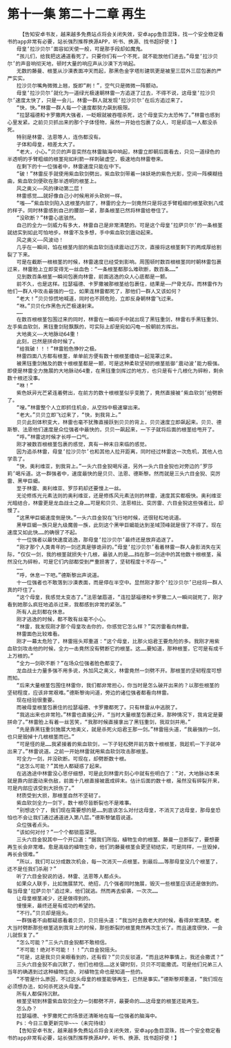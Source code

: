 # 第十一集 第二十二章 再生
        【告知安卓书友，越来越多免费站点将会关闭失效，安卓app鱼目混珠，找一个安全稳定看书的app非常有必要，站长强烈推荐换源APP，听书、换源、找书超好使！】
       母皇‘拉沙贝尔’面容如天使一般，可是那手段却如魔鬼。
       “孩儿们，给我把这通道看死了。只要你们有一个不死，就不能放他们进去。”母皇‘拉沙贝尔’的声音响彻天地，顿时大量的响应声从沙漠下方响起。
       无数的藤曼、根茎从沙漠表面冲天而起，那黑色金字塔形建筑更是被里三层外三层包裹的严严实实。
       拉沙贝尔嘴角微微上翘，旋即“刷！”，空气只是微微一阵颤动。
       母皇‘拉沙贝尔’就化为一道绿光极速朝林雷一方追逐了过去，不得不说，这母皇‘拉沙贝尔’速度太快了，只是一会儿，林雷一群人就发现‘拉沙贝尔’在后方追过来了。
       “快，快。”林雷一群人每一个速度都努力飙到极限。
       “拉瑟福德和卡罗撒两大强者，一眨眼就被吞噬杀死，这个母皇实力太恐怖了。”林雷也感到心里发紧。之前贝贝抓出来的那个子体怪物，虽然一开始也包裹了众人，可是却连一人都没杀死。
       特别是林雷、法恩等人，连伤都没有。
       子体和母皇，相差太大了。
       “老大，小心。”贝贝的声音突然在林雷脑海中响起，林雷立即朝后面看去，只见一道绿色的半透明的手臂粗细的根茎宛如利箭一样刺破虚空，极速地向林雷卷来。
       在剩下的十一位强者中，林雷速度只能在中下。
       “破！”林雷反手就使用紫血软剑劈出，紫血软剑带着一抹妖艳的紫色光影，空间一阵模糊扭曲，紫血软剑便砍在那半透明的根茎上。
       风之奥义——风的律动第二层！
       林雷感觉……就好像自己小时候用斧头砍树一样。
       “嗤——”紫血软剑陷入这根茎内部了，林雷的全力一剑竟然只是将这手臂粗细的根茎砍到八成的样子。同时林雷感到自己的腰部一紧，那条根茎已然将林雷给卷住了。
       “没砍断？”林雷心底骇然。
       自己的全力一剑威力有多大，林雷自己是非常清楚的。可是这个母皇‘拉萨贝尔’的一条根茎就结实到如此可怕地步。林雷不及多想，手中紫血软剑震动起来。
       风之奥义——风波动！
       几乎在一瞬间，馅在根茎内部的紫血软剑连续震动过万次，直接将这根茎剩下的两成厚给割裂了下来。
       可是在截断一根根茎的时候，林雷速度已经受到影响。周围顿时数百根根茎同时朝林雷包裹过来，林雷脸上立即变得无一丝血色：“一条根茎都那么难砍断，数百条……”
       见到数百条根茎一瞬间包裹向林雷，前面逃逸的众人心底都是一颤。
       前不久，也是这样。拉瑟福德、卡罗撒被那根茎给包裹住，结果是——尸骨无存。而林雷作为他们一群人中攻击最强的一位，如果连林雷都死了，那他们一群人又该如何？
       “老大！”贝贝惊慌地喊道，同时也不顾危险，立即反身朝林雷飞过来。
       “咻。”贝贝化作黑色光芒极速射来。
       ……
       在数百根根茎包围过来的同时，林雷在一瞬间手中就出现了黑钰重剑，林雷右手黑钰重剑、左手紫血软剑，黑钰重剑轻飘飘的，可实际上却是宛如闪电一般朝前方挥出。
       大地奥义——大地脉动64重！
       此刻，已然是拼命时候了。
       “给我破！！！”林雷脸色狰狞之极。
       林雷四面八方都有根茎，单单前方便有数十根根茎缠绕一起笼罩过来。
       被黑钰重剑触及的数十根根茎都是一颤，可是这种柔软坚韧的根茎抵御‘震动波’能力极强。即使是林雷全力施展的大地脉动64重，在黑钰重剑挥过的地方，也只是有十几根化为碎粉，剩余数十根还没事。
       “咻！”
       紫色妖异光芒紧连着劈出，在前方的数十根根茎似乎变脆了，竟然直接被‘紫血软剑’给劈断了。
       “嗖。”林雷整个人立即抓住机会，从空挡中极速窜出来。
       “老大。”贝贝立即飞过来了，“快，到我背上。”
       贝贝此刻体积变大，林雷也毫不犹豫直接跃到贝贝的背上，贝贝速度立即飙起来。贝贝、德斯黎、法恩他们速度是众位强者中最快的，贝贝一飙起来，一下子就将后面的根茎给甩开了。
       “呼。”林雷这时候才长呼一口气。
       刚才被数百根根茎包裹的感觉，真有一种末日来临的感觉。
       因为追杀林雷，母皇‘拉沙贝尔’也和其他人拉开距离，同时经过林雷这一次危机，其他人也学乖了。
       “快，奥利维亚，到我背上。”一头六目金猊喝斥道，另外一头六目金猊也对旁边的‘罗莎莉’喝斥道。这一群强者中，速度最快的是贝贝、法恩、德斯黎。然而就是三头六目金猊、突厉雷、黑甲巨蝎。
       至于林雷、奥利维亚、罗莎莉却还要慢上一丝。
       无论修炼光元素法则的奥利维亚，还是修炼风元素法则的林雷，速度其实都极快。奥利维亚光暗结合，林雷更是龙血战士之身……可是和贝贝、法恩相比、突厉雷、六目金猊这些强者比，却慢了。
       “这黑甲巨蝎速度倒是快。”一头六目金猊在飞行地时候，还很轻松地说道。
       黑甲巨蝎一族只是九级魔兽一族，此刻这个黑甲巨蝎能达到圣域顶峰就是很了不得了。现在速度又如此快……的确很了不起。
       十一位强者以最快速度逃逸，那母皇‘拉沙贝尔’最终还是放弃追逐了。
       “刚才那个人类青年的一剑还真是够诡异的。”母皇‘拉沙贝尔’看着林雷一群人身影消失在天际，“仅仅一剑，我的根茎就损失十几根，最骇人的是……挡在那一剑途中的其他数十根根茎，虽然没化为碎粉，可是它们内部都受到严重损害了，坚韧程度十不存一。”
       ……
       “呼，休息一下吧。”德斯黎出声说道。
       十一位强者也不敢落到沙漠表面，而是停在半空中。显然刚才那个‘拉沙贝尔’已经将一群人真的吓住了。
       “这个母皇，我感觉太变态了。”法恩皱眉道，“连拉瑟福德和卡罗撒二人一瞬间就死了，刚才看到她那么疯狂地追杀过来，我都感到非常的紧张。”
       所有人此刻都在休息。
       刚才逃逸的时候，都不敢有丝毫不小心。
       “林雷，我发现刚才那个母皇攻击你的，你感觉它怎么样？”突厉雷看向林雷。
       林雷面色比较难看。
       刚才一幕太危险了，林雷摇头郑重道：“这个母皇，比那火焰君王要危险的多。我刚才用紫血软剑攻击他的时候，全力一击竟然没有劈断它的根茎。这……要知道，那种根茎，它可是有成千上万根的。”
       “全力一剑砍不断？”在场众位强者脸色都变了。
       龙血战士力量多强不用多说，外加风之奥义，林雷竟然一剑劈不开。那根茎的坚韧程度可想而知。
       “后来大量根茎包围住林雷你，我们都非常担心，你当时是怎么破开出来的？以那些根茎的坚韧程度，应该非常艰难。”德斯黎询问道，旁边的诸位强者都看向林雷。
       现在经验很重要。
       而被母皇根茎包裹住的拉瑟福德、卡罗撒都死了。只有林雷从中逃脱了。
       “我逃出来也非常险。”林雷也直接公开，“当时大量根茎包裹过来，那种情况下，我肯定是要拼命了。”林雷脸上有着一丝苦笑，“我那时候直接拿出了黑钰重剑，我双剑并用。”
       “先是靠黑钰重剑施展大地奥义，就是杀死火焰君王那一剑。”林雷摇头道，“我最强的一剑，也只是毁掉十几根根茎而已。”
       “可是怪的是……我紧接着的紫血软剑，一下子轻松劈开前方数十根根茎，我趁机一下子就冲出来了。”林雷说道。之前一开始林雷就用紫血软剑攻击那根茎。
       可全力一剑，并没砍断。可现在，却劈断数十根。
       “这怎么可能？”其他人都疑惑了起来。
       在逃逸途中林雷没心思仔细想，可是此刻林雷片刻心中就有些明白了：“对，大地脉动本来就是靠内部震动来伤敌，前面十几根直接被震成碎末。估计后面的数十根，虽然没有碎裂开来，可是内部应该受到大损伤了。”
       材质受到大损，那根茎自然不坚韧了。
       紫血软剑全力一剑下，数十根尽皆断裂也不是难事。
       “别想这个了，我们现在需要想的是……到底该怎么对付这母皇，不消灭了这母皇，那母皇恐怕也不会让我们通过通道进入第八层。”德斯黎皱眉说道。
       众位强者点头。
       “该如何对付？”一个个都锁眉深思。
       三头六目金猊其中一个开口道：“据我们所指，植物生命的根茎、藤曼一旦断裂了，要想要再生长会非常难。愈是高级的植物生命，他们的藤曼根茎会更坚韧结实，可是同样，一旦毁掉，再长会很难。”
       “所以，我们可以分成数次机会，每一次消灭一点根茎。到最后……等那母皇没几个根茎了，还不是任我们杀剐？”
       听了六目金猊说的话，林雷、法恩等人都点头。
       如果众人联手，比如施展禁咒、绝招，几个强者同时施展，毁灭一些根茎应该还是做到的。每当母皇‘拉萨贝尔’追过来，他们就逃。然而再去偷袭，一次次……
       让母皇根茎减少，还是做得到的。
       慢慢来，最终还是有成功的希望的。
       “不行。”贝贝却是摇头。
       一群强者不由都疑惑看着贝贝，贝贝摇头道：“我当时去救老大的时候，看得非常清楚。老大当时劈断那些根茎逃到我背上的时候，那些断裂的根茎竟然再次生长了。而且速度很快，一会儿就恢复了。”
       “怎么可能？”三头六目金猊都不敢相信。
       “不可能！绝对不可能！！！”六目金猊摇头。
       “可是，这是我贝贝亲眼看到的，还有假？”贝贝反驳道，“而且这种事情上，我还会撒谎？”
       三头六目金猊不由沉默了，他们也相信……这关键时刻，贝贝不可能撒谎。可是他们兄弟三人当年的确遇到过这种植物生命，对植物生命也是知道一些的。
       “不管是什么原因，不过这头母皇的根茎能够再生，已然是事实。”德斯黎郑重道，“我们现在必须想办法，如何杀死这头母皇。”
       所有人都保持沉默。
       根茎坚韧到林雷紫血软剑全力一剑都劈不开，最要命的……这母皇的根茎还能再生。
       怎么办？
       拉瑟福德、卡罗撒死亡的场景还清晰地在每一位强者的脑海中。
       Ps：今日三章更新完毕~~~（未完待续）
       【告知安卓书友，越来越多免费站点将会关闭失效，安卓app鱼目混珠，找一个安全稳定看书的app非常有必要，站长强烈推荐换源APP，听书、换源、找书超好使！】